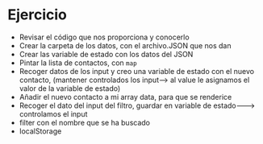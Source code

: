 # Ejercicio

- Revisar el código que nos proporciona y conocerlo
- Crear la carpeta de los datos, con el archivo.JSON que nos dan
- Crear las variable de estado con los datos del JSON
- Pintar la lista de contactos, con `map`
- Recoger datos de los input y creo una variable de estado con el nuevo contacto, (mantener controlados los input--> al value le asignamos el valor de la variable de estado)
- Añadir el nuevo contacto a mi array data, para que se renderice
- Recoger el dato del input del filtro, guardar en variable de estado---> controlamos el input
- filter con el nombre que se ha buscado
- localStorage
